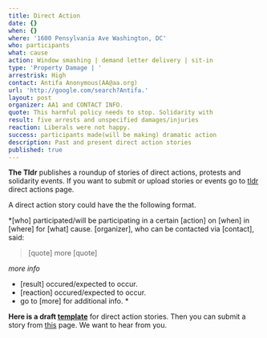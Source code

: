 ```yaml
---
title: Direct Action
date: {}
when: {}
where: '1600 Pensylvania Ave Washington, DC'
who: participants
what: cause
action: Window smashing | demand letter delivery | sit-in
type: 'Property Damage | '
arrestrisk: High
contact: Antifa Anonymous(AA@aa.org)
url: 'http://google.com/search?Antifa.'
layout: post
organizer: AA1 and CONTACT INFO.
quote: This harmful policy needs to stop. Solidarity with
result: five arrests and unspecified damages/injuries
reaction: Liberals were not happy.
success: participants made(will be making) dramatic action
description: Past and present direct action stories
published: true
---
```


**The Tldr**  publishes a roundup of stories of direct actions,
protests and solidarity events. 
If you want to submit or upload stories or events go to [tldr](https://tldr.github.io/diractions) direct actions page.

A direct action story could have the the following format. 

*[who] participated/will be participating in a certain [action] on [when] 
in [where] for [what] cause. [organizer], who can be contacted via [contact], said: 

>[quote]
> more [quote]

*more info*

* [result] occured/expected to occur. 
* [reaction] occured/expected to occur.
* go to [more] for additional info. *

**Here is a draft [template](https://github.com/whatisgood/tldr.github.io/_drafts/YYYY-MM-DD-TEMPLATE-TITLE-diractions.md)** for direct action stories. Then you can submit a story from [this](https://tldr.github.io/diractions) page. We want to hear from you.

